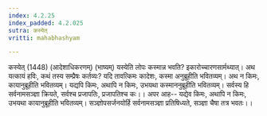 ```yaml
---
index: 4.2.25
index_padded: 4.2.025
sutra: कस्येत्‌
vritti: mahabhashyam

---
```

 कस्येत् (1448) (आदेशाधिकरणम्) (भाष्यम्) यस्येति लोपः कस्मान्न भवति? इकारोच्चारणसार्मथ्यात्। अथ यत्कायं हविः, कथं तस्य सम्प्रैषः कर्तव्यः? यदि तावत्किमः कादेशः, कस्मा अनुब्रूहीति भवितव्यम्। अथ न किमः, कायानुब्रूहीति भवितव्यम्। यद्यपि किमः, अथापि न किमः, उभयथा कस्माननुब्रूहीति भवितव्यम्। सर्वस्य हि सर्वनामसञ्ज्ञा क्रियते, सर्वश्च प्रजापतिः, प्रजापतिश्च कः।। अपर आह-- यद्येव किमः, अथापि न किमः, उभयथा कायानुब्रूहीति भवितव्यम्। सञ्ज्ञोपसर्जनयोर्हि सर्वनामसञ्ज्ञा प्रतिषिध्यते, सञ्ज्ञा चैषा तत्र भवतः।। 
